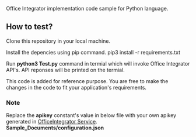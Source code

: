 Office Integrator implementation code sample for Python language.

## How to test?

Clone this repository in your local machine.

Install the depencies using pip command.
pip3 install -r requirements.txt

Run **python3 Test.py** command in termial which will invoke Office Integrator API's. API reponses will be printed on the termial. 

This code is added for reference purpose. You are free to make the changes in the code to fit your application's requirements.

### Note
Replace the **apikey** constant's value in below file with your own apikey generated in [OfficeIntegrator Service](http://officeintegrator.zoho.com/).
**Sample_Documents/configuration.json**
